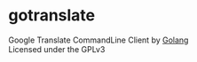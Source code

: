 gotranslate
===========

Google Translate CommandLine Client by [Golang](http://golang.org/)  
Licensed under the GPLv3

